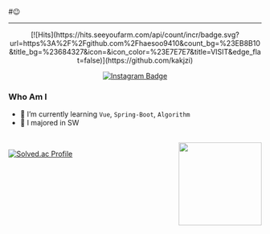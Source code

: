 #😉
***

<div align=center>
[![Hits](https://hits.seeyoufarm.com/api/count/incr/badge.svg?url=https%3A%2F%2Fgithub.com%2Fhaesoo9410&count_bg=%23EB8B10&title_bg=%23684327&icon=&icon_color=%23E7E7E7&title=VISIT&edge_flat=false)](https://github.com/kakjzi) 

[![Instagram Badge](https://img.shields.io/badge/Instagram-9c38d1?style=flat&logo=Instagram&logoColor=white)](https://www.instagram.com/xuzzang_) 
 </div>
 
### Who Am I

- 🌱 I’m currently learning `Vue`, `Spring-Boot`, `Algorithm`
- 🥇 I majored in SW

<br>
<img align='right' src="https://github-readme-stats.vercel.app/api?username=kakjzi" height="165">



[![Solved.ac Profile](http://mazassumnida.wtf/api/v2/generate_badge?boj=wldn1728)](https://solved.ac/wldn1728/)
